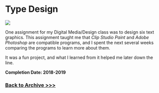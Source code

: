 # Type Design


<img src="https://arrowarchive.github.io/The-Arrowarchive/images/typedesign.jpg"
 onContextMenu="return false;">

One assignment for my Digital Media/Design class was to design six text graphics. This assignment taught me that *Clip Studio Paint* and *Adobe Photoshop* are compatible programs, and I spent the next several weeks comparing the programs to learn more about them.

It was a fun project, and what I learned from it helped me later down the line.

**Completion Date: 2018-2019**

### [Back to Archive >>>](https://arrowarchive.github.io/The-Arrowarchive/gallery)
